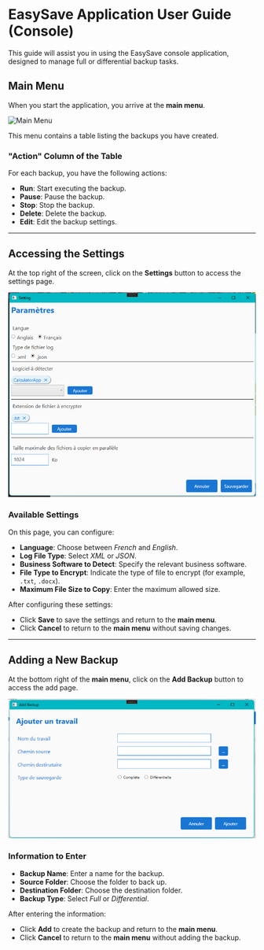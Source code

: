 # EasySave Application User Guide (Console)

This guide will assist you in using the EasySave console application, designed to manage full or differential backup tasks.

## Main Menu
When you start the application, you arrive at the **main menu**.  

![Main Menu](main/Image/Interface_EasySave.png)

This menu contains a table listing the backups you have created.

### "Action" Column of the Table
For each backup, you have the following actions:
- **Run**: Start executing the backup.
- **Pause**: Pause the backup.
- **Stop**: Stop the backup.
- **Delete**: Delete the backup.
- **Edit**: Edit the backup settings.

---

## Accessing the Settings
At the top right of the screen, click on the **Settings** button to access the settings page.

![Main Menu](Image/Interface_Parametre.png)

### Available Settings
On this page, you can configure:
- **Language**: Choose between *French* and *English*.
- **Log File Type**: Select *XML* or *JSON*.
- **Business Software to Detect**: Specify the relevant business software.
- **File Type to Encrypt**: Indicate the type of file to encrypt (for example, `.txt`, `.docx`).
- **Maximum File Size to Copy**: Enter the maximum allowed size.

After configuring these settings:
- Click **Save** to save the settings and return to the **main menu**.
- Click **Cancel** to return to the **main menu** without saving changes.

---

## Adding a New Backup
At the bottom right of the **main menu**, click on the **Add Backup** button to access the add page.

![Main Menu](Image/Interface_Add.png)

### Information to Enter
- **Backup Name**: Enter a name for the backup.
- **Source Folder**: Choose the folder to back up.
- **Destination Folder**: Choose the destination folder.
- **Backup Type**: Select *Full* or *Differential*.

After entering the information:
- Click **Add** to create the backup and return to the **main menu**.
- Click **Cancel** to return to the **main menu** without adding the backup.

